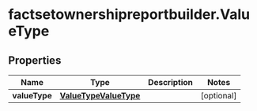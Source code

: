 # factsetownershipreportbuilder.ValueType

## Properties

Name | Type | Description | Notes
------------ | ------------- | ------------- | -------------
**valueType** | [**ValueTypeValueType**](ValueTypeValueType.md) |  | [optional] 


